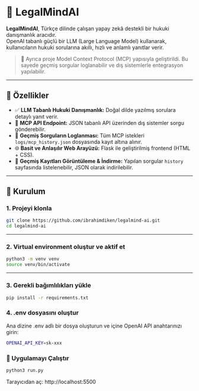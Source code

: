 # 🧠 LegalMindAI

**LegalMindAI**, Türkçe dilinde çalışan yapay zekâ destekli bir hukuki danışmanlık aracıdır.  
OpenAI tabanlı güçlü bir LLM (Large Language Model) kullanarak, kullanıcıların hukuki sorularına akıllı, hızlı ve anlamlı yanıtlar verir.

> 🚀 Ayrıca proje Model Context Protocol (MCP) yapısıyla geliştirildi. Bu sayede geçmiş sorgular loglanabilir ve dış sistemlerle entegrasyon yapılabilir.

---

## 🎯 Özellikler

- ✅ **LLM Tabanlı Hukuki Danışmanlık:** Doğal dilde yazılmış sorulara detaylı yanıt verir.
- 🔗 **MCP API Endpoint:** JSON tabanlı API üzerinden dış sistemler sorgu gönderebilir.
- 💾 **Geçmiş Sorguların Loglanması:** Tüm MCP istekleri `logs/mcp_history.json` dosyasında kayıt altına alınır.
- 🌐 **Basit ve Anlaşılır Web Arayüzü:** Flask ile geliştirilmiş frontend (HTML + CSS).
- 📂 **Geçmiş Kayıtları Görüntüleme & İndirme:** Yapılan sorgular `history` sayfasında listelenebilir, JSON olarak indirilebilir.

---

## 🚀 Kurulum

### 1. Projeyi klonla

```bash
git clone https://github.com/ibrahimdiken/legalmind-ai.git
cd legalmind-ai
```
---
### 2. Virtual environment oluştur ve aktif et
```bash
python3 -m venv venv
source venv/bin/activate
```
---

### 3. Gerekli bağımlılıkları yükle
```bash
pip install -r requirements.txt
```


### 4. .env dosyasını oluştur
Ana dizine .env adlı bir dosya oluşturun ve içine OpenAI API anahtarınızı girin:

```bash
OPENAI_API_KEY=sk-xxx

```
### 🧪 Uygulamayı Çalıştır

```bash
python3 run.py

```
Tarayıcıdan aç: http://localhost:5500















